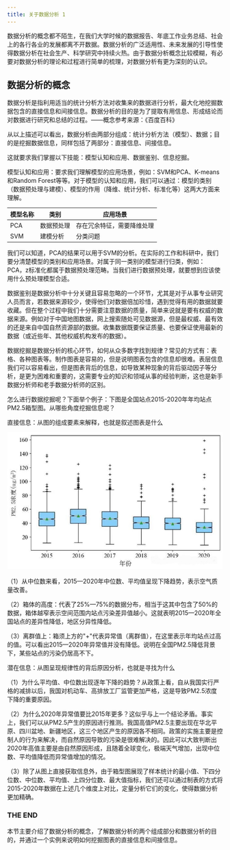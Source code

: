 ```yaml
---
title: 关于数据分析 1
---
```

数据分析的概念都不陌生，在我们大学时候的数据报告、年底工作业务总结、社会上的各行各业的发展都离不开数据。数据分析的广泛适用性、未来发展的引导性使得数据分析在社会生产、科学研究中持续火热。由于数据分析概念比较模糊，有必要对数据分析的理论和过程进行简单的梳理，对数据分析有更为深刻的认识。
## 数据分析的概念

数据分析是指利用适当的统计分析方法对收集来的数据进行分析，最大化地挖掘数据包含的直接信息和间接信息。数据分析的目的是为了提取有用信息、形成结论而对数据进行研究和总结的过程。——概念参考来源：《百度百科》

从以上描述可以看出，数据分析由两部分组成：统计分析方法（模型）、数据；目的是挖掘数据信息，同样包括了两部分：直接信息、间接信息。

这就要求我们掌握以下技能：模型认知和应用、数据鉴别、信息挖掘。

模型认知和应用：要求我们理解模型的应用场景，例如：SVM和PCA、K-means和Random Forest等等。对于模型的认知和应用，我们可以通过：模型的类别（数据预处理与建模）、模型的作用（降维、统计分析、标准化等）这两大方面来理解。

| 模型名称 | 类别 | 应用场景 |
| ---- | ---- | ---- |
| PCA   | 数据预处理| 存在冗余特征，需要降维处理 |
| SVM | 建模分析 | 分类问题 |

我们可以知道，PCA的结果可以用于SVM的分析。在实际的工作和科研中，我们要分清楚模型的类别和应用场景。对属于同一类别的模型进行归类，例如：PCA，z标准化都属于数据预处理范畴。当我们进行数据预处理，就要想到应该使用什么预处理模型合适。

数据鉴别是数据分析中十分关键且容易忽略的一个环节，尤其是对于从事专业研究人员而言，若数据来源较少，使得他们对数据倍加珍惜，遇到觉得有用的数据就要收藏。但在整个过程中我们十分需要注意数据的质量，简单来说就是要有权威的数据来源。例如对于中国地图数据，网上搜索随处可见数据源，但是最权威、最有效的还是来自中国自然资源部的数据。收集数据既要保证质量、也要保证使用最新的数据（或近些年、其他权威机构发布的数据）。

数据挖掘是数据分析的核心环节，如何从众多数字找到规律？常见的方式有：表格、各种图表等。制作图表是容易的，但是说明图表包含的信息却很难。表层信息我们可以容易看出，但是图表背后的信息，如导致某种现象的背后驱动因子等分析，是更为困难和重要的，这需要专业的知识和领域从事的经验判断，这也是新手数据分析师和老手数据分析师的区别。

怎么进行数据挖掘呢？下面举个例子：下图是全国站点2015-2020年年均站点PM2.5箱型图。从哪些角度挖掘信息呢？

直接信息：从图的组成要素来解释，也就是叙述图表是什么

![PM2.5箱型图](../img/全国站点2015-2020年年均站点PM2.5箱型图.png)


（1）从中位数来看，2015—2020年中位数、平均值呈现下降趋势，表示空气质量改善。

（2）箱体的高度：代表了25%—75%的数据分布，相当于这其中包含了50%的数据，箱体越窄表示空间范围内站点污染差异值越小。这就表明2015—2020年全国站点的差异性降低，地区分异性降低。

（3）离群值上：箱须上方的"+"代表异常值（离群值），在这里表示年均站点过高的值。可以看出2015—2020年异常值并没有降低。说明在全国PM2.5降低背景下，某些站点的污染仍居高不下。

潜在信息：从图呈现规律性的背后原因分析，也就是寻找为什么

（1）为什么平均值、中位数出现逐年下降的趋势？从政策上看，自从我国实行严格的减排以后，我国对机动车、高排放工厂监管更加严格，这是导致PM2.5浓度下降的重要原因。

（2）为什么2020年异常值要比2015年更多？这似乎与上一个结论矛盾。事实上，我们可以从PM2.5产生的原因进行推测。我国高值PM2.5主要出现在华北平原、四川盆地、新疆地区，这三个地区产生的原因各不相同。政策的实施主要是控制人的行为来解决，而自然原因导致的污染是很难解决的。因此可以大致判断出2020年高值主要是由自然原因形成，且随着全球变化，极端天气增加，出现中位数、平均值降低而异常值增加的情况。

（3）除了从图上直接获取信息外，由于箱型图展现了样本统计的最小值、下四分位数、中位数、平均值、上四分位数、最大值指标，我们还可以通过制表的方式将2015-2020年数据在上述几个维度上对比，定量分析它们的变化，使得数据分析更加精确。

### THE END

本节主要介绍了数据分析的概念，了解数据分析的两个组成部分和数据分析的目的，并通过一个实例来说明如何挖掘图表的直接信息和间接信息。
